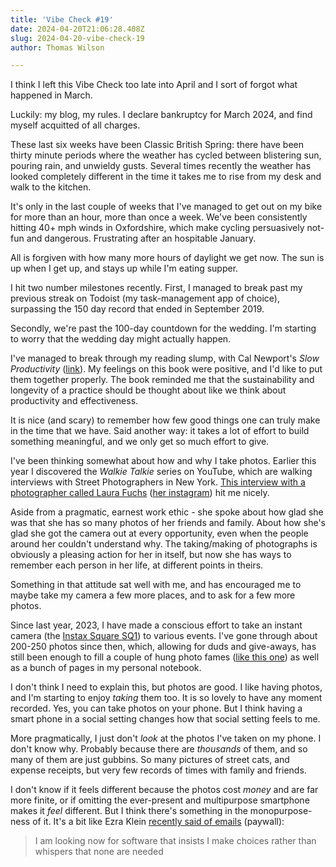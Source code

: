 ```yaml
---
title: 'Vibe Check #19'
date: 2024-04-20T21:06:28.408Z
slug: 2024-04-20-vibe-check-19
author: Thomas Wilson

---
```

I think I left this Vibe Check too late into April and I sort of forgot what happened in March. 

Luckily: my blog, my rules.  I declare bankruptcy for March 2024, and find myself acquitted of all charges.  

These last six weeks have been Classic British Spring: there have been thirty minute periods where the weather has cycled between blistering sun, pouring rain, and unwieldy gusts.  Several times recently the weather has looked completely different in the time it takes me to rise from my desk and walk to the kitchen.  

It's only in the last couple of weeks that I've managed to get out on my bike for more than an hour, more than once a week.  We've been consistently hitting 40+ mph winds in Oxfordshire, which make cycling persuasively not-fun and dangerous. Frustrating after an hospitable January. 

All is forgiven with how many more hours of daylight we get now.  The sun is up when I get up, and stays up while I'm eating supper.  

I hit two number milestones recently.  First, I managed to break past my previous streak on Todoist (my task-management app of choice), surpassing the 150 day record that ended in September 2019.

Secondly, we're past the 100-day countdown for the wedding.  I'm starting to worry that the wedding day might actually happen.

I've managed to break through my reading slump, with Cal Newport's *Slow Productivity* ([link](https://www.penguin.co.uk/books/454746/slow-productivity-by-newport-cal/9780241652916)).  My feelings on this book were positive, and I'd like to put them together properly.  The book reminded me that the sustainability and longevity of a practice should be thought about like we think about productivity and effectiveness.  

It is nice (and scary) to remember how few good things one can truly make in the time that we have.  Said another way: it takes a lot of effort to build something meaningful, and we only get so much effort to give.  

I've been thinking somewhat about how and why I take photos.  Earlier this year I discovered the *Walkie Talkie* series on YouTube, which are walking interviews with Street Photographers in New York.  [This interview with a photographer called Laura Fuchs](https://www.youtube.com/watch?v=3DulRNiQf0w) ([her instagram](https://www.instagram.com/laurasfuchs/)) hit me nicely.

Aside from a pragmatic, earnest work ethic - she spoke about how glad she was that she has so many photos of her friends and family.  About how she's glad she got the camera out at every opportunity, even when the people around her couldn't understand why.  The taking/making of photographs is obviously a pleasing action for her in itself, but now she has ways to remember each person in her life, at different points in theirs.

Something in that attitude sat well with me, and has encouraged me to maybe take my camera a few more places, and to ask for a few more photos.

Since last year, 2023, I have made a conscious effort to take an instant camera (the [Instax Square SQ1](https://instax.co.uk/cameras/square-sq1/)) to various events.  I've gone through about 200-250 photos since then, which, allowing for duds and give-aways, has still been enough to fill a couple of hung photo fames ([like this one](https://www.etsy.com/uk/listing/1228774146/instax-square-multi-aperture-wooden)) as well as a bunch of pages in my personal notebook.  

I don't think I need to explain this, but photos are good.  I like having photos, and I'm starting to enjoy *taking* them too.  It is so lovely to have any moment recorded.  Yes, you can take photos on your phone.  But I think having a smart phone in a social setting changes how that social setting feels to me.  

More pragmatically, I just don't *look* at the photos I've taken on my phone.  I don't know why.  Probably because there are *thousands* of them, and so many of them are just gubbins.  So many pictures of street cats, and expense receipts, but very few records of times with family and friends.

I don't know if it feels different because the photos cost *money* and are far more finite, or if omitting the ever-present and multipurpose smartphone makes it _feel_ different. But I think there's something in the monopurpose-ness of it.  It's a bit like Ezra Klein [recently said of emails](https://www.nytimes.com/2024/04/07/opinion/gmail-email-digital-shame.html) (paywall):

> I am looking now for software that insists I make choices rather than whispers that none are needed
